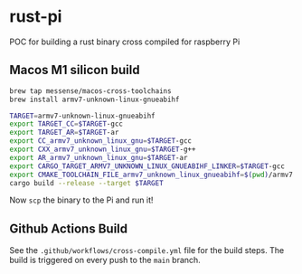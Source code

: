 # rust-pi
POC for building a rust binary cross compiled for raspberry Pi

## Macos M1 silicon build
```bash
brew tap messense/macos-cross-toolchains
brew install armv7-unknown-linux-gnueabihf 
```

```bash
TARGET=armv7-unknown-linux-gnueabihf                                       
export TARGET_CC=$TARGET-gcc
export TARGET_AR=$TARGET-ar
export CC_armv7_unknown_linux_gnu=$TARGET-gcc
export CXX_armv7_unknown_linux_gnu=$TARGET-g++
export AR_armv7_unknown_linux_gnu=$TARGET-ar
export CARGO_TARGET_ARMV7_UNKNOWN_LINUX_GNUEABIHF_LINKER=$TARGET-gcc
export CMAKE_TOOLCHAIN_FILE_armv7_unknown_linux_gnueabihf=$(pwd)/armv7.cmake
cargo build --release --target $TARGET
```
Now `scp` the binary to the Pi and run it!

## Github Actions Build
See the `.github/workflows/cross-compile.yml` file for the build steps. The build is triggered on every push to the `main` branch.

